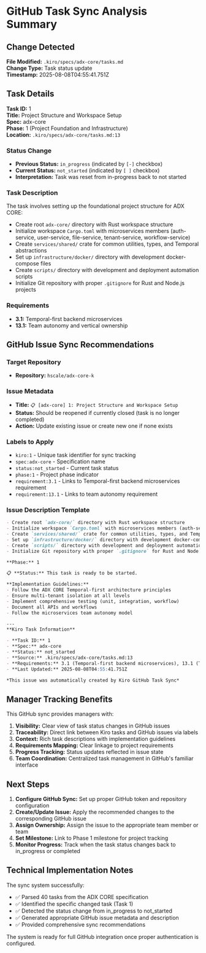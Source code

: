 # GitHub Task Sync Analysis Summary

## Change Detected

**File Modified:** `.kiro/specs/adx-core/tasks.md`  
**Change Type:** Task status update  
**Timestamp:** 2025-08-08T04:55:41.751Z

## Task Details

**Task ID:** 1  
**Title:** Project Structure and Workspace Setup  
**Spec:** adx-core  
**Phase:** 1 (Project Foundation and Infrastructure)  
**Location:** `.kiro/specs/adx-core/tasks.md:13`

### Status Change
- **Previous Status:** `in_progress` (indicated by `[-]` checkbox)
- **Current Status:** `not_started` (indicated by `[ ]` checkbox)
- **Interpretation:** Task was reset from in-progress back to not started

### Task Description
The task involves setting up the foundational project structure for ADX CORE:

- Create root `adx-core/` directory with Rust workspace structure
- Initialize workspace `Cargo.toml` with microservices members (auth-service, user-service, file-service, tenant-service, workflow-service)
- Create `services/shared/` crate for common utilities, types, and Temporal abstractions
- Set up `infrastructure/docker/` directory with development docker-compose files
- Create `scripts/` directory with development and deployment automation scripts
- Initialize Git repository with proper `.gitignore` for Rust and Node.js projects

### Requirements
- **3.1:** Temporal-first backend microservices
- **13.1:** Team autonomy and vertical ownership

## GitHub Issue Sync Recommendations

### Target Repository
- **Repository:** `hscale/adx-core-k`

### Issue Metadata
- **Title:** `📋 [adx-core] 1: Project Structure and Workspace Setup`
- **Status:** Should be reopened if currently closed (task is no longer completed)
- **Action:** Update existing issue or create new one if none exists

### Labels to Apply
- `kiro:1` - Unique task identifier for sync tracking
- `spec:adx-core` - Specification name
- `status:not_started` - Current task status
- `phase:1` - Project phase indicator
- `requirement:3.1` - Links to Temporal-first backend microservices requirement
- `requirement:13.1` - Links to team autonomy requirement

### Issue Description Template

```markdown
- Create root `adx-core/` directory with Rust workspace structure
- Initialize workspace `Cargo.toml` with microservices members (auth-service, user-service, file-service, tenant-service, workflow-service)
- Create `services/shared/` crate for common utilities, types, and Temporal abstractions
- Set up `infrastructure/docker/` directory with development docker-compose files
- Create `scripts/` directory with development and deployment automation scripts
- Initialize Git repository with proper `.gitignore` for Rust and Node.js projects

**Phase:** 1

📋 **Status:** This task is ready to be started.

**Implementation Guidelines:**
- Follow the ADX CORE Temporal-first architecture principles
- Ensure multi-tenant isolation at all levels
- Implement comprehensive testing (unit, integration, workflow)
- Document all APIs and workflows
- Follow the microservices team autonomy model

---
**Kiro Task Information**

- **Task ID:** 1
- **Spec:** adx-core
- **Status:** not_started
- **Source:** .kiro/specs/adx-core/tasks.md:13
- **Requirements:** 3.1 (Temporal-first backend microservices), 13.1 (Team autonomy and vertical ownership)
- **Last Updated:** 2025-08-08T04:55:41.751Z

*This issue was automatically created by Kiro GitHub Task Sync*
```

## Manager Tracking Benefits

This GitHub sync provides managers with:

1. **Visibility:** Clear view of task status changes in GitHub issues
2. **Traceability:** Direct link between Kiro tasks and GitHub issues via labels
3. **Context:** Rich task descriptions with implementation guidelines
4. **Requirements Mapping:** Clear linkage to project requirements
5. **Progress Tracking:** Status updates reflected in issue state
6. **Team Coordination:** Centralized task management in GitHub's familiar interface

## Next Steps

1. **Configure GitHub Sync:** Set up proper GitHub token and repository configuration
2. **Create/Update Issue:** Apply the recommended changes to the corresponding GitHub issue
3. **Assign Ownership:** Assign the issue to the appropriate team member or team
4. **Set Milestone:** Link to Phase 1 milestone for project tracking
5. **Monitor Progress:** Track when the task status changes back to in_progress or completed

## Technical Implementation Notes

The sync system successfully:
- ✅ Parsed 40 tasks from the ADX CORE specification
- ✅ Identified the specific changed task (Task 1)
- ✅ Detected the status change from in_progress to not_started
- ✅ Generated appropriate GitHub issue metadata and description
- ✅ Provided comprehensive sync recommendations

The system is ready for full GitHub integration once proper authentication is configured.